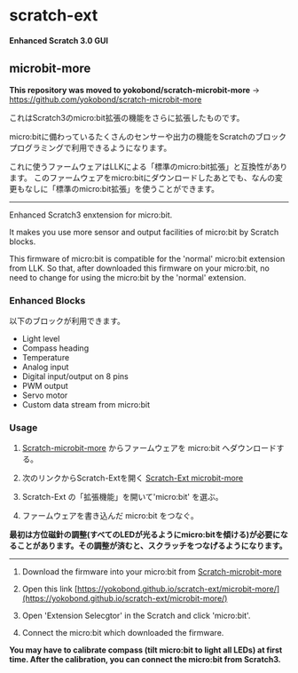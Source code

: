 # scratch-ext
#### Enhanced Scratch 3.0 GUI


## microbit-more

 **This repository was moved to yokobond/scratch-microbit-more**
->
https://github.com/yokobond/scratch-microbit-more

これはScratch3のmicro:bit拡張の機能をさらに拡張したものです。

micro:bitに備わっているたくさんのセンサーや出力の機能をScratchのブロックプログラミングで利用できるようになります。

これに使うファームウェアはLLKによる「標準のmicro:bit拡張」と互換性があります。
このファームウェアをmicro:bitにダウンロードしたあとでも、なんの変更もなしに「標準のmicro:bit拡張」を使うことができます。


----

Enhanced Scratch3 enxtension for micro:bit. 

It makes you use more sensor and output facilities of micro:bit by Scratch blocks.

This firmware of micro:bit is compatible for the 'normal' micro:bit extension from LLK. So that, after downloaded this firmware on your micro:bit, no need to change for using the micro:bit by the 'normal' extension. 

### Enhanced Blocks

以下のブロックが利用できます。

- Light level
- Compass heading
- Temperature
- Analog input
- Digital input/output on 8 pins 
- PWM output
- Servo motor
- Custom data stream from micro:bit

### Usage

1. [Scratch-microbit-more](https://makecode.microbit.org/_1aAHs65sHcvo) からファームウェアを micro:bit へダウンロードする。 

2. 次のリンクからScratch-Extを開く [Scratch-Ext microbit-more](https://yokobond.github.io/scratch-ext/microbit-more/)

3. Scratch-Ext の「拡張機能」を開いて'micro:bit' を選ぶ。

4. ファームウェアを書き込んだ micro:bit をつなぐ。

**最初は方位磁針の調整(すべてのLEDが光るようにmicro:bitを傾ける)が必要になることがあります。その調整が済むと、スクラッチをつなげるようになります。**

----

1. Download the firmware into your micro:bit from 
[Scratch-microbit-more](https://makecode.microbit.org/_1aAHs65sHcvo)

2. Open this link [https://yokobond.github.io/scratch-ext/microbit-more/](https://yokobond.github.io/scratch-ext/microbit-more/) 

3. Open 'Extension Selecgtor' in the Scratch and click 'micro:bit'.

4. Connect the micro:bit which downloaded the firmware.

**You may have to calibrate compass (tilt micro:bit to light all LEDs) at first time. After the calibration, you can connect the micro:bit from Scratch3.**
